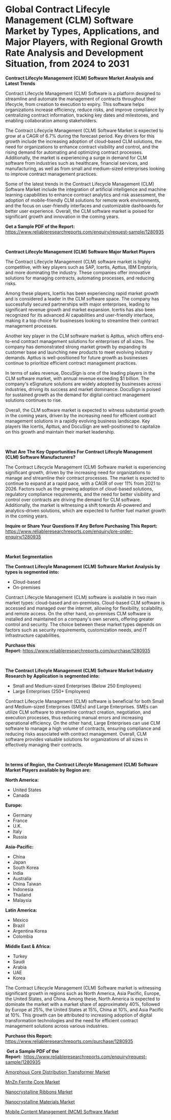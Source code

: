 <p><h1>Global Contract Lifecyle Management (CLM) Software Market by Types, Applications, and Major Players, with Regional Growth Rate Analysis and Development Situation, from 2024 to 2031</h1></p><p><strong>Contract Lifecyle Management (CLM) Software Market Analysis and Latest Trends</strong></p>
<p><p>Contract Lifecycle Management (CLM) Software is a platform designed to streamline and automate the management of contracts throughout their lifecycle, from creation to execution to expiry. This software helps organizations increase efficiency, reduce risks, and improve compliance by centralizing contract information, tracking key dates and milestones, and enabling collaboration among stakeholders.</p><p>The Contract Lifecycle Management (CLM) Software Market is expected to grow at a CAGR of 6.7% during the forecast period. Key drivers for this growth include the increasing adoption of cloud-based CLM solutions, the need for organizations to enhance contract visibility and control, and the rising demand for automating and optimizing contract processes. Additionally, the market is experiencing a surge in demand for CLM software from industries such as healthcare, financial services, and manufacturing, as well as from small and medium-sized enterprises looking to improve contract management practices.</p><p>Some of the latest trends in the Contract Lifecycle Management (CLM) Software Market include the integration of artificial intelligence and machine learning capabilities to enhance contract analytics and risk assessment, the adoption of mobile-friendly CLM solutions for remote work environments, and the focus on user-friendly interfaces and customizable dashboards for better user experience. Overall, the CLM software market is poised for significant growth and innovation in the coming years.</p></p>
<p><strong>Get a Sample PDF of the Report:&nbsp;</strong> <a href="https://www.reliableresearchreports.com/enquiry/request-sample/1280935">https://www.reliableresearchreports.com/enquiry/request-sample/1280935</a></p>
<p>&nbsp;</p>
<p><strong>Contract Lifecyle Management (CLM) Software Major Market Players</strong></p>
<p><p>The Contract Lifecycle Management (CLM) software market is highly competitive, with key players such as SAP, Icertis, Apttus, IBM Emptoris, and more dominating the industry. These companies offer innovative solutions for managing contracts, automating processes, and reducing risks.</p><p>Among these players, Icertis has been experiencing rapid market growth and is considered a leader in the CLM software space. The company has successfully secured partnerships with major enterprises, leading to significant revenue growth and market expansion. Icertis has also been recognized for its advanced AI capabilities and user-friendly interface, making it a top choice for businesses looking to streamline their contract management processes.</p><p>Another key player in the CLM software market is Apttus, which offers end-to-end contract management solutions for enterprises of all sizes. The company has demonstrated strong market growth by expanding its customer base and launching new products to meet evolving industry demands. Apttus is well-positioned for future growth as businesses continue to prioritize efficient contract management practices.</p><p>In terms of sales revenue, DocuSign is one of the leading players in the CLM software market, with annual revenue exceeding $1 billion. The company's eSignature solutions are widely adopted by businesses across industries, driving its success and market dominance. DocuSign is poised for sustained growth as the demand for digital contract management solutions continues to rise.</p><p>Overall, the CLM software market is expected to witness substantial growth in the coming years, driven by the increasing need for efficient contract management solutions in a rapidly evolving business landscape. Key players like Icertis, Apttus, and DocuSign are well-positioned to capitalize on this growth and maintain their market leadership.</p></p>
<p>&nbsp;</p>
<p><strong>What Are The Key Opportunities For Contract Lifecyle Management (CLM) Software Manufacturers?</strong></p>
<p><p>The Contract Lifecycle Management (CLM) Software market is experiencing significant growth, driven by the increasing need for organizations to manage and streamline their contract processes. The market is expected to continue to expand at a rapid pace, with a CAGR of over 11% from 2021 to 2026. Factors such as the growing adoption of cloud-based solutions, regulatory compliance requirements, and the need for better visibility and control over contracts are driving the demand for CLM software. Additionally, the market is witnessing a shift towards AI-powered and analytics-driven solutions, which are expected to further fuel market growth in the coming years.</p></p>
<p><strong>Inquire or Share Your Questions If Any Before Purchasing This Report:</strong> <a href="https://www.reliableresearchreports.com/enquiry/pre-order-enquiry/1280935">https://www.reliableresearchreports.com/enquiry/pre-order-enquiry/1280935</a></p>
<p>&nbsp;</p>
<p><strong>Market Segmentation</strong></p>
<p><strong>The Contract Lifecyle Management (CLM) Software Market Analysis by types is segmented into:</strong></p>
<p><ul><li>Cloud-based</li><li>On-premises</li></ul></p>
<p><p>Contract Lifecycle Management (CLM) software is available in two main market types: cloud-based and on-premises. Cloud-based CLM software is accessed and managed over the internet, allowing for flexibility, scalability, and remote access. On the other hand, on-premises CLM software is installed and maintained on a company's own servers, offering greater control and security. The choice between these market types depends on factors such as security requirements, customization needs, and IT infrastructure capabilities.</p></p>
<p><strong>Purchase this Report:&nbsp;</strong><a href="https://www.reliableresearchreports.com/purchase/1280935">https://www.reliableresearchreports.com/purchase/1280935</a></p>
<p>&nbsp;</p>
<p><strong>The Contract Lifecyle Management (CLM) Software Market Industry Research by Application is segmented into:</strong></p>
<p><ul><li>Small and Medium-sized Enterprises (Below 250 Employees)</li><li>Large Enterprises (250+ Employees)</li></ul></p>
<p><p>Contract Lifecycle Management (CLM) software is beneficial for both Small and Medium-sized Enterprises (SMEs) and Large Enterprises. SMEs can utilize CLM software to streamline contract creation, negotiation, and execution processes, thus reducing manual errors and increasing operational efficiency. On the other hand, Large Enterprises can use CLM software to manage a high volume of contracts, ensuring compliance and reducing risks associated with contract management. Overall, CLM software provides valuable solutions for organizations of all sizes in effectively managing their contracts.</p></p>
<p>&nbsp;</p>
<p><strong>In terms of Region, the Contract Lifecyle Management (CLM) Software Market Players available by Region are:</strong></p>
<p>
    <p> <strong> North America: </strong>
        <ul>
            <li>United States</li>
            <li>Canada</li>
        </ul>
        </p> 
    <p> <strong> Europe: </strong>
        <ul>
            <li>Germany</li>
            <li>France</li>
            <li>U.K.</li>
            <li>Italy</li>
            <li>Russia</li>
        </ul>
        </p> 
    <p> <strong> Asia-Pacific: </strong>
        <ul>
            <li>China</li>
            <li>Japan</li>
            <li>South Korea</li>
            <li>India</li>
            <li>Australia</li>
            <li>China Taiwan</li>
            <li>Indonesia</li>
            <li>Thailand</li>
            <li>Malaysia</li>
        </ul>
        </p> 
    <p> <strong> Latin America: </strong>
        <ul>
            <li>Mexico</li>
            <li>Brazil</li>
            <li>Argentina Korea</li>
            <li>Colombia</li>
        </ul>
        </p> 
    <p> <strong> Middle East & Africa: </strong>
        <ul>
            <li>Turkey</li>
            <li>Saudi</li>
            <li>Arabia</li>
            <li>UAE</li>
            <li>Korea</li>
        </ul>
    </p>
    </p>
<p><p>The Contract Lifecycle Management (CLM) Software market is witnessing significant growth in regions such as North America, Asia Pacific, Europe, the United States, and China. Among these, North America is expected to dominate the market with a market share of approximately 40%, followed by Europe at 25%, the United States at 15%, China at 10%, and Asia Pacific at 10%. This growth can be attributed to increasing adoption of digital transformation technologies and the need for efficient contract management solutions across various industries.</p></p>
<p><strong>Purchase this Report: </strong><a href="https://www.reliableresearchreports.com/purchase/1280935">https://www.reliableresearchreports.com/purchase/1280935</a></p>
<p>&nbsp;<strong>Get a Sample PDF of the Report:&nbsp;&nbsp;</strong><a href="https://www.reliableresearchreports.com/enquiry/request-sample/1280935">https://www.reliableresearchreports.com/enquiry/request-sample/1280935</a></p>
<p><strong></strong></p>
<p><p><a href="https://medium.com/@ryanberry44f/amorphous-core-distribution-transformer-market-insights-into-market-cagr-market-trends-and-fb0f01fde6fc">Amorphous Core Distribution Transformer Market</a></p><p><a href="https://medium.com/@ryanberry44f/mnzn-ferrite-core-market-trends-and-market-analysis-forecasted-for-period-2024-2031-b8ed6c9e12c3">MnZn Ferrite Core Market</a></p><p><a href="https://medium.com/@ryanberry44f/nanocrystalline-ribbons-nbsp-market-focuses-on-market-share-size-and-projected-forecast-till-2031-9eaff6da802b">Nanocrystalline Ribbons Market</a></p><p><a href="https://medium.com/@ryanberry44f/nanocrystalline-materials-market-competitive-analysis-market-trends-and-forecast-to-2031-26137d5ad1eb">Nanocrystalline Materials Market</a></p><p><a href="https://github.com/changoleonlaverguenzanoexiste/Market-Research-Report-List-1/blob/main/mobile-content-management-mcm-software-market.md">Mobile Content Management (MCM) Software Market</a></p></p>